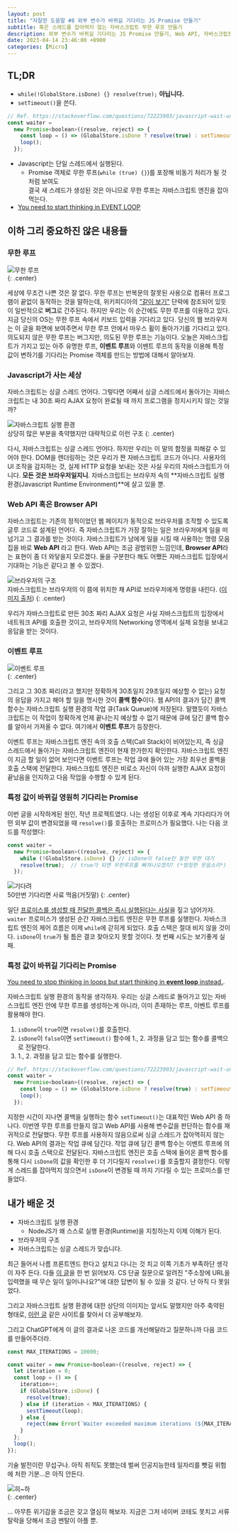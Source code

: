 ```yaml
---
layout: post
title: "자잘한 도움말 #8 외부 변수가 바뀌길 기다리는 JS Promise 만들기"
subtitle: 혹은 스레드를 잡아먹지 않는 자바스크립트 무한 루프 만들기
description: 외부 변수가 바뀌길 기다리는 JS Promise 만들기, Web API, 자바스크립트 실행 환경, Javascript Runtime
date: 2023-04-14 23:46:00 +0900
categories: [Micro]
---
```


## TL;DR

- `while(!GlobalStore.isDone) {} resolve(true);` **아닙니다.**
- `setTimeout()`을 쓴다.

```javascript
// Ref. https://stackoverflow.com/questions/72223903/javascript-wait-until-variable-is-set
const waiter =
  new Promise<boolean>((resolve, reject) => {
    const loop = () => (GlobalStore.isDone ? resolve(true) : setTimeout(loop));
    loop();
  });
```

- Javascript는 단일 스레드에서 실행된다.  
  - Promise 객체로 무한 루프(`while (true) {}`)를 포장해 비동기 처리가 될 것 처럼 보여도  
    결국 새 스레드가 생성된 것은 아니므로 무한 루프는 자바스크립트 엔진을 잡아먹는다.
- [You need to start thinking in EVENT LOOP](https://stackoverflow.com/questions/71866925/how-to-run-multiple-infinite-loops-without-blocking-each-other-node-js)

## 이하 그리 중요하진 않은 내용들

### 무한 루프

![무한 루프](https://i.postimg.cc/6qnpJnsj/image.jpg)  
{: .center}

세상에 무조건 나쁜 것은 잘 없다. 무한 루프는 반복문의 잘못된 사용으로 컴퓨터 프로그램이 끝없이 동작하는 것을 말하는데, 위키피디아의 ["같이 보기"](https://ko.wikipedia.org/wiki/%EB%AC%B4%ED%95%9C_%EB%A3%A8%ED%94%84#%EA%B0%99%EC%9D%B4_%EB%B3%B4%EA%B8%B0) 단락에 참조되어 있듯이 일반적으로 **버그**로 간주된다. 하지만 우리는 이 순간에도 무한 루프를 이용하고 있다. 지금 당신의 OS는 무한 루프 속에서 키보드 입력을 기다리고 있다. 당신의 웹 브라우저는 이 글을 화면에 보여주면서 무한 루프 안에서 마우스 휠이 돌아가기를 기다리고 있다. 의도되지 않은 무한 루프는 버그지만, 의도된 무한 루프는 기능이다. 오늘은 자바스크립트가 가지고 있는 아주 유명한 루프, **이벤트 루프**와 이벤트 루프의 동작을 이용해 특정 값이 변하기를 기다리는 Promise 객체를 만드는 방법에 대해서 알아보자.

### Javascript가 사는 세상

자바스크립트는 싱글 스레드 언어다. 그렇다면 어째서 싱글 스레드에서 돌아가는 자바스크립트는 내 30초 짜리 AJAX 요청이 완료될 때 까지 프로그램을 정지시키지 않는 것일까?

![자바스크립트 실행 환경](https://i.postimg.cc/SK06Bwd5/Javascript-Runtime.png)  
상당히 많은 부분을 축약했지만 대략적으로 이런 구조
{: .center}

다시, 자바스크립트는 싱글 스레드 언어다. 하지만 우리는 이 말의 함정을 피해갈 수 있어야 한다. DOM을 렌더링하는 것은 우리가 짠 자바스크립트 코드가 아니다. 사용자의 UI 조작을 감지하는 것, 실제 HTTP 요청을 보내는 것은 사실 우리의 자바스크립트가 아니다. **모든 것은 브라우저일지니**. 자바스크립트는 브라우저 속의 **자바스크립트 실행 환경(Javascript Runtime Environment)**에 살고 있을 뿐.

### Web API 혹은 Browser API

자바스크립트는 기존의 정적이었던 웹 페이지가 동적으로 브라우저를 조작할 수 있도록 글루 코드로 설계된 언어다. 즉 자바스크립트가 가장 잘하는 일은 브라우저에게 일을 떠넘기고 그 결과를 받는 것이다. 자바스크립트가 남에게 일을 시킬 때 사용하는 명령 모음집을 바로 **Web API** 라고 한다. Web API는 조금 광범위한 느낌인데, **Browser API**라는 표현이 좀 더 와닿을지 모르겠다. 둘을 구분한다 해도 어쨌든 자바스크립트 입장에서 기대하는 기능은 같다고 볼 수 있겠다.

![브라우저의 구조](https://i.postimg.cc/dVSFPTGt/browser.png)  
자바스크립트는 브라우저의 이 쯤에 위치한 채 API로 브라우저에게 명령을 내린다. ([이미지 출처](https://web.dev/howbrowserswork/))
{: .center}

우리가 자바스크립트로 만든 30초 짜리 AJAX 요청은 사실 자바스크립트의 입장에서 네트워크 API를 호출한 것이고, 브라우저의 Networking 영역에서 실제 요청을 보내고 응답을 받는 것이다.

### 이벤트 루프

![이벤트 루프](https://i.postimg.cc/3wBQF8Tm/Event-Loop.png)  
{: .center}

그리고 그 30초 짜리(라고 했지만 정확하게 30초일지 29초일지 예상할 수 없는) 요청의 응답을 가지고 해야 할 일을 명시한 것이 **콜백 함수**이다. 웹 API의 결과가 담긴 콜백 함수는 자바스크립트 실행 환경의 작업 큐(Task Queue)에 저장된다. 말했듯이 자바스크립트는 이 작업이 정확하게 언제 끝나는지 예상할 수 없기 때문에 큐에 담긴 콜백 함수를 알아서 가져올 수 없다. 여기에서 **이벤트 루프**가 등장한다.

이벤트 루프는 자바스크립트 엔진 속의 호출 스택(Call Stack)이 비어있는지, 즉 싱글 스레드에서 돌아가는 자바스크립트 엔진이 현재 한가한지 확인한다. 자바스크립트 엔진이 지금 할 일이 없어 보인다면 이벤트 루프는 작업 큐에 들어 있는 가장 최우선 콜백을 호출 스택에 전달한다. 자바스크립트 엔진은 비로소 자신이 아까 실행한 AJAX 요청이 끝났음을 인지하고 다음 작업을 수행할 수 있게 된다.

### 특정 값이 바뀌길 영원히 기다리는 Promise

이번 글을 시작하게된 원인, 작년 프로젝트였다. 나는 생성된 이후로 계속 기다리다가 어떤 외부 값이 변경되었을 때 `resolve()`를 호출하는 프로미스가 필요했다. 나는 다음 코드를 작성했다:

```javascript
const waiter =
  new Promise<boolean>((resolve, reject) => {
    while (!GlobalStore.isDone) {} // isDone이 false인 동안 무한 대기
    resolve(true);  // true가 되면 무한루프를 빠져나오겠지? (*멍청한 웃음소리*)
  });
```

![기다려](https://i.postimg.cc/rs8G3Rfy/20210623-60d2f2c8010ec.gif)  
50만번 기다리면 사료 먹음(거짓말)
{: .center}

일단 [프로미스를 생성할 때 전달한 콜백은 즉시 실행된다는 사실](https://stackoverflow.com/questions/42118900/when-is-the-body-of-a-promise-constructor-callback-executed)을 짚고 넘어가자. `waiter` 프로미스가 생성된 순간 자바스크립트 엔진은 무한 루프를 실행한다. 자바스크립트 엔진의 제어 흐름은 이제 `while`에 갇히게 되었다. 호출 스택은 절대 비지 않을 것이다. `isDone`이 `true`가 될 틈은 결코 찾아오지 못할 것이다. 첫 번째 시도는 보기좋게 실패.

### 특정 값이 바뀌길 기다리는 Promise

[You need to stop thinking in loops but start thinking in **event loop** instead.](https://stackoverflow.com/questions/71866925/how-to-run-multiple-infinite-loops-without-blocking-each-other-node-js).

자바스크립트 실행 환경의 동작을 생각하자. 우리는 싱글 스레드로 돌아가고 있는 자바스크립트 엔진 안에 무한 루프를 생성하는게 아니라, 이미 존재하는 루프, 이벤트 루프를 활용해야 한다.

1. `isDone`이 `true`이면 `resolve()`를 호출한다.
2. `isDone`이 `false`이면 `setTimeout()` 함수에 1., 2. 과정을 담고 있는 함수를 콜백으로 전달한다.
3. 1., 2. 과정을 담고 있는 함수를 실행한다.

```javascript
// Ref. https://stackoverflow.com/questions/72223903/javascript-wait-until-variable-is-set
const waiter =
  new Promise<boolean>((resolve, reject) => {
    const loop = () => (GlobalStore.isDone ? resolve(true) : setTimeout(loop));
    loop();
  });
```

지정한 시간이 지나면 콜백을 실행하는 함수 `setTimeout()`는 대표적인 Web API 중 하나다. 이번엔 무한 루프를 만들지 않고 Web API를 사용해 변수값을 판단하는 함수를 재귀적으로 전달했다. 무한 루프를 사용하지 않음으로써 싱글 스레드가 잡아먹히지 않는다. Web API의 결과는 작업 큐에 담긴다. 작업 큐에 담긴 콜백 함수는 이벤트 루프에 의해 다시 호출 스택으로 전달된다. 자바스크립트 엔진은 호출 스택에 들어온 콜백 함수를 통해 다시 `isDone`의 값을 확인한 후 더 기다릴지 `resolve()`를 호출할지 결정한다. 이렇게 스레드를 잡아먹지 않으면서 `isDone`이 변경될 때 까지 기다릴 수 있는 프로미스를 만들었다.

## 내가 배운 것

- 자바스크립트 실행 환경
  - NodeJS가 왜 스스로 실행 환경(Runtime)을 지칭하는지 이제 이해가 된다.
- 브라우저의 구조
- 자바스크립트는 싱글 스레드가 맞습니다.

최근 들어서 나름 프론트엔드 한다고 설치고 다니는 것 치고 이쪽 기초가 부족하단 생각이 자주 든다. 다들 [이 글](https://d2.naver.com/helloworld/59361)을 한 번 읽어보자. CS 단골 질문으로 알려진 "주소창에 URL을 입력했을 때 무슨 일이 일어나나요?"에 대한 답변이 될 수 있을 것 같다. 난 아직 다 못읽었다.

그리고 자바스크립트 실행 환경에 대한 상단의 이미지는 앞서도 말했지만 아주 축약된 형태로, [이런 글](https://vahid.blog/post/2021-03-21-understanding-the-javascript-runtime-environment-and-dom-nodes/) 같은 사이트를 찾아서 더 공부해보자.

그리고 ChatGPT에게 이 글의 결과로 나온 코드를 개선해달라고 질문하니까 다음 코드를 만들어주더라.

```javascript
const MAX_ITERATIONS = 10000;

const waiter = new Promise<boolean>((resolve, reject) => {
  let iteration = 0;
  const loop = () => {
    iteration++;
    if (GlobalStore.isDone) {
      resolve(true);
    } else if (iteration < MAX_ITERATIONS) {
      sestTimeout(loop);
    } else {
      reject(new Error(`Waiter exceeded maximum iterations (${MAX_ITERATIONS})`));
    }
  };
  loop();
});
```

기술 발전이란 무섭구나. 아직 취직도 못했는데 벌써 인공지능한테 일자리를 뺏길 위험에 처한 기분...은 아직 안든다.

![히~하](https://i.postimg.cc/vHpXMc1t/2023-04-14-233556.png)  
{: .center}

... 아무튼 위기감을 조금은 갖고 열심히 해보자. 지금은 그저 네이버 코테도 못치고 서류 탈락을 당해서 조금 멘탈이 아플 뿐.
